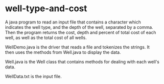 # well-type-and-cost
A java program to read an input file that contains a character which indicates the well type, and the depth of the well, separated by a comma. Then the program returns the cost, depth and percent of total cost of each well, as well as the total cost of all wells.

WellDemo.java is the driver that reads a file and tokenizes the strings. It then uses the methods from Well.java to display the data. 

Well.java is the Well class that contains methods for dealing with each well's data.

WellData.txt is the input file.
